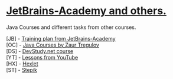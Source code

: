 
# <strong><a href="https://hyperskill.org/join/5c60c124">JetBrains-Academy and others.</a></strong>

Java Courses and different tasks from other courses.

[JB] - <a href="https://hyperskill.org/">Training plan from JetBrains-Academy</a> <br>
[OC] - <a href="https://www.udemy.com/course/java-oca-oracle/">Java Courses by Zaur Tregulov</a> <br>
[DS] -  <a href="https://www.udemy.com/user/devstudy-net/">DevStudy.net course </a> <br>
[YT] -  <a href="https://www.youtube.com/channel/UCAkz1bYTFyaNa9oTFtOscCg/playlists">Lessons from YouTube </a> <br>
[HX] -  <a href="https://ru.hexlet.io/">Hexlet </a> <br>
[ST] -  <a href="https://stepik.org//">Stepik </a> <br>





